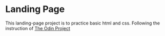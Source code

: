 # Landing Page

This landing-page project is to practice basic html and css. Following the instruction of [The Odin Project](https://www.theodinproject.com/paths/foundations/courses/foundations/lessons/landing-page)
